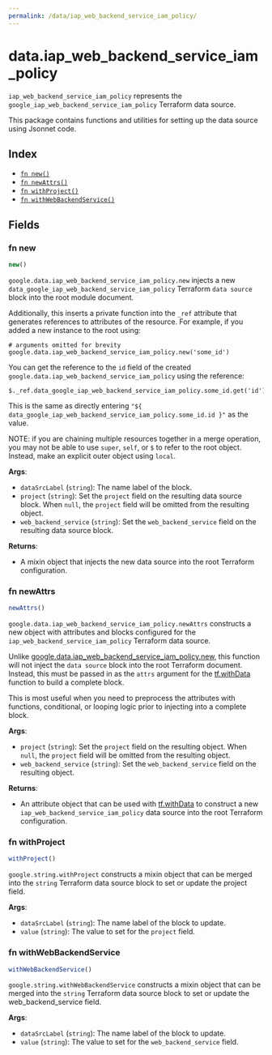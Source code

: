 ```yaml
---
permalink: /data/iap_web_backend_service_iam_policy/
---
```


# data.iap_web_backend_service_iam_policy

`iap_web_backend_service_iam_policy` represents the `google_iap_web_backend_service_iam_policy` Terraform data source.



This package contains functions and utilities for setting up the data source using Jsonnet code.


## Index

* [`fn new()`](#fn-new)
* [`fn newAttrs()`](#fn-newattrs)
* [`fn withProject()`](#fn-withproject)
* [`fn withWebBackendService()`](#fn-withwebbackendservice)

## Fields

### fn new

```ts
new()
```


`google.data.iap_web_backend_service_iam_policy.new` injects a new `data_google_iap_web_backend_service_iam_policy` Terraform `data source`
block into the root module document.

Additionally, this inserts a private function into the `_ref` attribute that generates references to attributes of the
resource. For example, if you added a new instance to the root using:

    # arguments omitted for brevity
    google.data.iap_web_backend_service_iam_policy.new('some_id')

You can get the reference to the `id` field of the created `google.data.iap_web_backend_service_iam_policy` using the reference:

    $._ref.data_google_iap_web_backend_service_iam_policy.some_id.get('id')

This is the same as directly entering `"${ data_google_iap_web_backend_service_iam_policy.some_id.id }"` as the value.

NOTE: if you are chaining multiple resources together in a merge operation, you may not be able to use `super`, `self`,
or `$` to refer to the root object. Instead, make an explicit outer object using `local`.

**Args**:
  - `dataSrcLabel` (`string`): The name label of the block.
  - `project` (`string`): Set the `project` field on the resulting data source block. When `null`, the `project` field will be omitted from the resulting object.
  - `web_backend_service` (`string`): Set the `web_backend_service` field on the resulting data source block.

**Returns**:
- A mixin object that injects the new data source into the root Terraform configuration.


### fn newAttrs

```ts
newAttrs()
```


`google.data.iap_web_backend_service_iam_policy.newAttrs` constructs a new object with attributes and blocks configured for the `iap_web_backend_service_iam_policy`
Terraform data source.

Unlike [google.data.iap_web_backend_service_iam_policy.new](#fn-new), this function will not inject the `data source`
block into the root Terraform document. Instead, this must be passed in as the `attrs` argument for the
[tf.withData](https://github.com/tf-libsonnet/core/tree/main/docs#fn-withdata) function to build a complete block.

This is most useful when you need to preprocess the attributes with functions, conditional, or looping logic prior to
injecting into a complete block.

**Args**:
  - `project` (`string`): Set the `project` field on the resulting object. When `null`, the `project` field will be omitted from the resulting object.
  - `web_backend_service` (`string`): Set the `web_backend_service` field on the resulting object.

**Returns**:
  - An attribute object that can be used with [tf.withData](https://github.com/tf-libsonnet/core/tree/main/docs#fn-withdata) to construct a new `iap_web_backend_service_iam_policy` data source into the root Terraform configuration.


### fn withProject

```ts
withProject()
```

`google.string.withProject` constructs a mixin object that can be merged into the `string`
Terraform data source block to set or update the project field.



**Args**:
  - `dataSrcLabel` (`string`): The name label of the block to update.
  - `value` (`string`): The value to set for the `project` field.


### fn withWebBackendService

```ts
withWebBackendService()
```

`google.string.withWebBackendService` constructs a mixin object that can be merged into the `string`
Terraform data source block to set or update the web_backend_service field.



**Args**:
  - `dataSrcLabel` (`string`): The name label of the block to update.
  - `value` (`string`): The value to set for the `web_backend_service` field.
